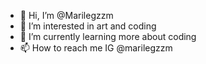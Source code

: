 - 👋 Hi, I’m @Marilegzzm
- 👀 I’m interested in art and coding
- 🌱 I’m currently learning more about coding
- 📫 How to reach me IG @marilegzzm

<!---
Marilegzzm/Marilegzzm is a ✨ special ✨ repository because its `README.md` (this file) appears on your GitHub profile.
You can click the Preview link to take a look at your changes.
--->

